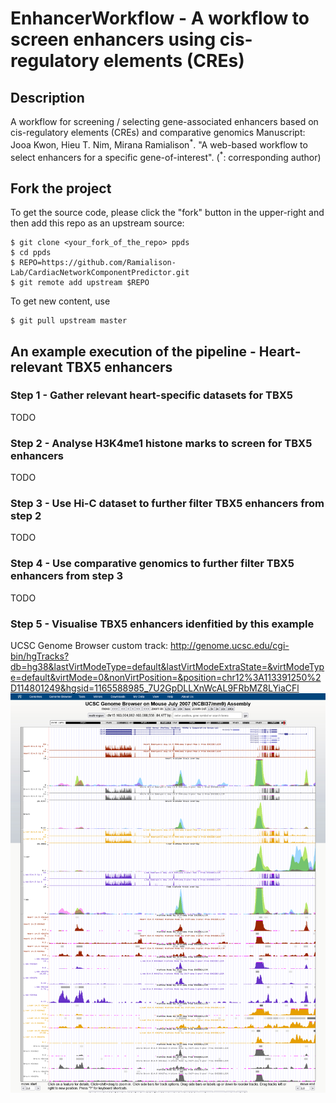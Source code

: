 # EnhancerWorkflow -  A workflow to screen enhancers using cis-regulatory elements (CREs)
## Description
A workflow for screening / selecting gene-associated enhancers based on cis-regulatory elements (CREs) and comparative genomics
Manuscript: Jooa Kwon, Hieu T. Nim, Mirana Ramialison<sup>*</sup>. "A web-based workflow to select enhancers for a specific gene-of-interest". (<sup>\*</sup>: corresponding author)

## Fork the project
To get the source code, please click the "fork" button in the upper-right and then add this repo as an upstream source:

````
$ git clone <your_fork_of_the_repo> ppds
$ cd ppds
$ REPO=https://github.com/Ramialison-Lab/CardiacNetworkComponentPredictor.git
$ git remote add upstream $REPO
````

To get new content, use 
````
$ git pull upstream master 
````

## An example execution of the pipeline - Heart-relevant TBX5 enhancers
### Step 1 - Gather relevant heart-specific datasets for TBX5
TODO

### Step 2 - Analyse H3K4me1 histone marks to screen for TBX5 enhancers
TODO

### Step 3 - Use Hi-C dataset to further filter TBX5 enhancers from step 2
TODO

### Step 4 - Use comparative genomics to further filter TBX5 enhancers from step 3
TODO

### Step 5 - Visualise TBX5 enhancers idenfitied by this example 
UCSC Genome Browser custom track: http://genome.ucsc.edu/cgi-bin/hgTracks?db=hg38&lastVirtModeType=default&lastVirtModeExtraState=&virtModeType=default&virtMode=0&nonVirtPosition=&position=chr12%3A113391250%2D114801249&hgsid=1165588985_7U2GpDLLXnWcAL9FRbMZ8LYiaCFl
![UCSC-Screenshot1](https://github.com/Ramialison-Lab/CardiacNetworkComponentPredictor/raw/main/CardiacNetworkComponentPredictor/images/UCSC-Screenshot1.png)

